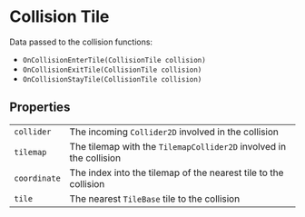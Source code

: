 # Collision Tile

Data passed to the collision functions:

- `OnCollisionEnterTile(CollisionTile collision)`
- `OnCollisionExitTile(CollisionTile collision)`
- `OnCollisionStayTile(CollisionTile collision)`

## Properties

| | |
|--|--|
| `collider` | The incoming `Collider2D` involved in the collision |
| `tilemap` | The tilemap with the `TilemapCollider2D` involved in the collision |
| `coordinate` | The index into the tilemap of the nearest tile to the collision |
| `tile` | The nearest `TileBase` tile to the collision |
